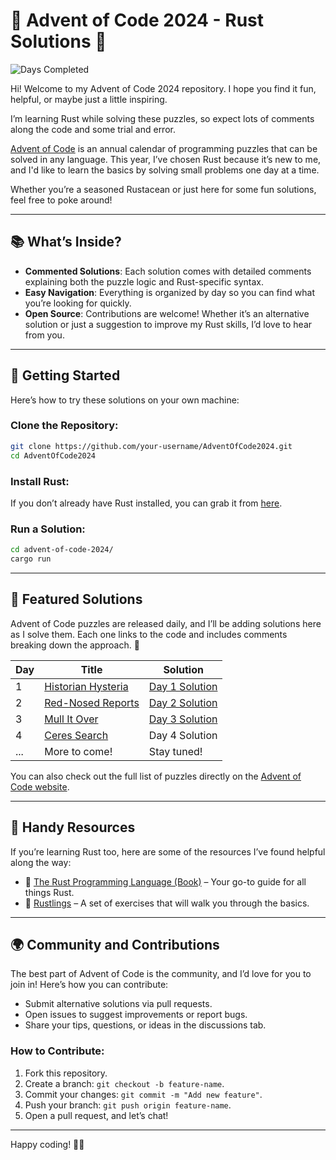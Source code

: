 
# 🎄 Advent of Code 2024 - Rust Solutions 🦀
![Days Completed](https://img.shields.io/badge/days%20completed-3%2F25-blue)

Hi! Welcome to my Advent of Code 2024 repository. I hope you find it fun, helpful, or maybe just a little inspiring.

I’m learning Rust while solving these puzzles, so expect lots of comments along the code and some trial and error.

[Advent of Code](https://adventofcode.com/2024/about) is an annual calendar of programming puzzles that can be solved in any language. This year, I’ve chosen Rust because it’s new to me, and I'd like to learn the basics by solving small problems one day at a time.

Whether you’re a seasoned Rustacean or just here for some fun solutions, feel free to poke around!

---

## 📚 What’s Inside?

- **Commented Solutions**: Each solution comes with detailed comments explaining both the puzzle logic and Rust-specific syntax.
- **Easy Navigation**: Everything is organized by day so you can find what you’re looking for quickly.
- **Open Source**: Contributions are welcome! Whether it’s an alternative solution or just a suggestion to improve my Rust skills, I’d love to hear from you.

---

## 🚀 Getting Started

Here’s how to try these solutions on your own machine:

### Clone the Repository:
```bash
git clone https://github.com/your-username/AdventOfCode2024.git
cd AdventOfCode2024
```

### Install Rust:
If you don’t already have Rust installed, you can grab it from [here](https://www.rust-lang.org/tools/install).

### Run a Solution:
```bash
cd advent-of-code-2024/
cargo run
```

---

## 🌟 Featured Solutions

Advent of Code puzzles are released daily, and I’ll be adding solutions here as I solve them. Each one links to the code and includes comments breaking down the approach. 🎁

| Day  | Title                           | Solution                              |
|------|---------------------------------|---------------------------------------|
| 1    | [Historian Hysteria](https://adventofcode.com/2024/day/1)            | [Day 1 Solution](https://github.com/ivkrotova/advent-of-code-2024/tree/main/src/day01)  |
| 2    | [Red-Nosed Reports](https://adventofcode.com/2024/day/2)               | [Day 2 Solution](https://github.com/ivkrotova/advent-of-code-2024/tree/main/src/day02) |
| 3    | [Mull It Over](https://adventofcode.com/2024/day/3)             | [Day 3 Solution](https://github.com/ivkrotova/advent-of-code-2024/tree/main/src/day03) |  |
| 4    | [Ceres Search](https://adventofcode.com/2024/day/4)           | Day 4 Solution  |
| ...  | More to come!                   | Stay tuned!                          |

You can also check out the full list of puzzles directly on the [Advent of Code website](https://adventofcode.com/2024/).

---

## 📘 Handy Resources

If you’re learning Rust too, here are some of the resources I’ve found helpful along the way:
- 📖 [The Rust Programming Language (Book)](https://doc.rust-lang.org/book/) – Your go-to guide for all things Rust.
- 🦀 [Rustlings](https://github.com/rust-lang/rustlings) – A set of exercises that will walk you through the basics.
---

## 🌍 Community and Contributions

The best part of Advent of Code is the community, and I’d love for you to join in! Here’s how you can contribute:
- Submit alternative solutions via pull requests.
- Open issues to suggest improvements or report bugs.
- Share your tips, questions, or ideas in the discussions tab.

### How to Contribute:
1. Fork this repository.
2. Create a branch: `git checkout -b feature-name`.
3. Commit your changes: `git commit -m "Add new feature"`.
4. Push your branch: `git push origin feature-name`.
5. Open a pull request, and let’s chat!

---

Happy coding! 🦀✨
